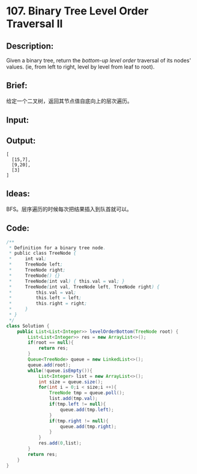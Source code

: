 # 107. Binary Tree Level Order Traversal II

## Description:

Given a binary tree, return the *bottom-up level order* traversal of its nodes' values. (ie, from left to right, level by level from leaf to root).

## Brief:

给定一个二叉树，返回其节点值自底向上的层次遍历。

## Input:



## Output:

```
[
  [15,7],
  [9,20],
  [3]
]
```

## Ideas:

BFS。层序遍历的时候每次把结果插入到队首就可以。

## Code:

```java
/**
 * Definition for a binary tree node.
 * public class TreeNode {
 *     int val;
 *     TreeNode left;
 *     TreeNode right;
 *     TreeNode() {}
 *     TreeNode(int val) { this.val = val; }
 *     TreeNode(int val, TreeNode left, TreeNode right) {
 *         this.val = val;
 *         this.left = left;
 *         this.right = right;
 *     }
 * }
 */
class Solution {
    public List<List<Integer>> levelOrderBottom(TreeNode root) {
        List<List<Integer>> res = new ArrayList<>();
        if(root == null){
            return res;
        }
        Queue<TreeNode> queue = new LinkedList<>();
        queue.add(root);
        while(!queue.isEmpty()){
            List<Integer> list = new ArrayList<>();
            int size = queue.size();
            for(int i = 0;i < size;i ++){
                TreeNode tmp = queue.poll();
                list.add(tmp.val);
                if(tmp.left != null){
                    queue.add(tmp.left);
                }
                if(tmp.right != null){
                    queue.add(tmp.right);
                }
            }
            res.add(0,list);
        }
        return res;
    }
}
```

